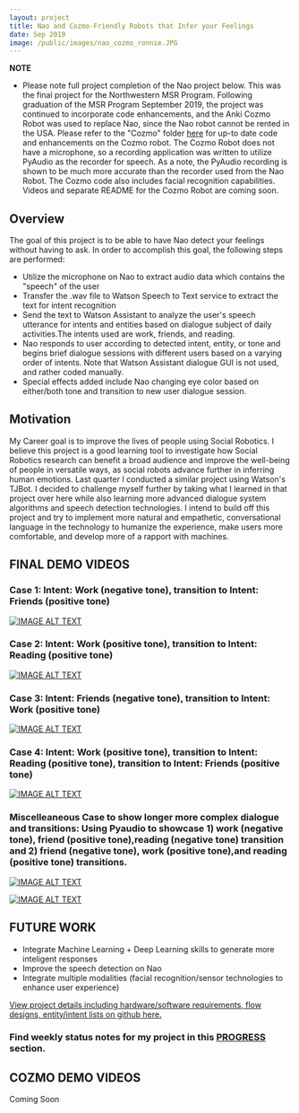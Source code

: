 ```yaml
---
layout: project
title: Nao and Cozmo-Friendly Robots that Infer your Feelings
date: Sep 2019
image: /public/images/nao_cozmo_ronnie.JPG
---
```


**NOTE** 

  * Please note full project completion of the Nao project below. This was the final project for the Northwestern MSR Program. Following graduation of the MSR Program September 2019, the project was continued to incorporate code enhancements, and the Anki Cozmo Robot was used to replace Nao, since the Nao robot cannot be rented in the USA. Please refer to the "Cozmo" folder [here](https://github.com/vnoelifant/msr-final-nao/tree/master/cozmo) for up-to date code and enhancements on the Cozmo robot. The Cozmo Robot does not have a microphone, so a recording application was written to utilize PyAudio as the recorder for speech. As a note, the PyAudio recording is shown to be much more accurate than the recorder used from the Nao Robot. The Cozmo code also includes facial recognition capabilities. Videos and separate README for the Cozmo Robot are coming soon. 

## Overview

The goal of this project is to be able to have Nao detect your feelings without having to ask. 
In order to accomplish this goal, the following steps are performed:
  
  * Utilize the microphone on Nao to extract audio data which contains the "speech" of the user
  * Transfer the .wav file to Watson Speech to Text service to extract the text for intent recognition
  * Send the text to Watson Assistant to analyze the user's speech utterance for intents and entities based on dialogue subject of daily activities.The intents used are work, friends, and reading. 
  * Nao responds to user according to detected intent, entity, or tone and begins brief dialogue sessions with different users based on a varying order of intents. Note that Watson Assistant dialogue GUI is not used, and rather coded manually. 
  * Special effects added include Nao changing eye color based on either/both tone and transition to new user dialogue session. 

## Motivation
My Career goal is to improve the lives of people using Social Robotics. I believe this project is a good learning tool to investigate how Social Robotics research can benefit a broad audience and improve the well-being of people in versatile ways, as social robots advance further in inferring human emotions. Last quarter I conducted a similar project using Watson's TJBot. I decided to challenge myself further by taking what I learned in that project over here while also learning more advanced dialogue system algorithms and speech detection technologies. I intend to build off this project and try to implement more natural and empathetic, conversational language in the technology to humanize the experience, make users more comfortable, and develop more of a rapport with machines.  

## FINAL DEMO VIDEOS

### Case 1: Intent: Work (negative tone), transition to Intent: Friends (positive tone)
[![IMAGE ALT TEXT](http://img.youtube.com/vi/xur_3fSBAt4/0.jpg)](http://www.youtube.com/watch?v=xur_3fSBAt4 "Nao Daily Activities -2")


### Case 2: Intent: Work (positive tone), transition to Intent: Reading (positive tone)
[![IMAGE ALT TEXT](http://img.youtube.com/vi/66jmLR8TOP4/0.jpg)](http://www.youtube.com/watch?v=66jmLR8TOP4 "Nao Daily Activities -4")

### Case 3: Intent: Friends (negative tone), transition to Intent: Work (positive tone)
[![IMAGE ALT TEXT](http://img.youtube.com/vi/H-bDew_o_LY/0.jpg)](http://www.youtube.com/watch?v=H-bDew_o_LY "Nao Daily Activities -1")

### Case 4: Intent: Work (positive tone), transition to Intent: Reading (positive tone), transition to Intent: Friends (positive tone)
[![IMAGE ALT TEXT](http://img.youtube.com/vi/WCAvr4k9p5Q/0.jpg)](http://www.youtube.com/watch?v=WCAvr4k9p5Q "Nao Daily Activities -3")

### Miscelleaneous Case to show longer more complex dialogue and transitions: Using Pyaudio to showcase 1) work (negative tone), friend (positive tone),reading (negative tone) transition and 2) friend (negative tone), work (positive tone),and reading (positive tone) transitions. 

[![IMAGE ALT TEXT](http://img.youtube.com/vi/k_6R5DoCLJY/0.jpg)](http://www.youtube.com/watch?v=k_6R5DoCLJY "Pyaudio version")

[![IMAGE ALT TEXT](http://img.youtube.com/vi/wk5cIakvZYg/0.jpg)](http://www.youtube.com/watch?v=wk5cIakvZYg "Pyaudio version")




## FUTURE WORK
  * Integrate Machine Learning + Deep Learning skills to generate more inteligent responses
  * Improve the speech detection on Nao
  * Integrate multiple modalities (facial recognition/sensor technologies to enhance user experience)


 [View project details including hardware/software requirements, flow designs, entity/intent lists on github here.](https://github.com/vnoelifant/msr-final-nao)

### Find weekly status notes for my project in this [PROGRESS](https://github.com/vnoelifant/msr-final-nao/blob/master/PROGRESS.md) section.

## COZMO DEMO VIDEOS

Coming Soon






 



